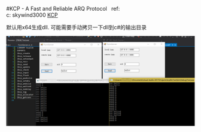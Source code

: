 #KCP - A Fast and Reliable ARQ Protocol  
ref:  
c: skywind3000 [KCP](https://github.com/skywind3000/kcp)  

默认用x64生成dll.
可能需要手动拷贝一下dll到c#的输出目录  

<img src='https://github.com/a11s/kcp_warpper/raw/master/Test/test.png'/>
